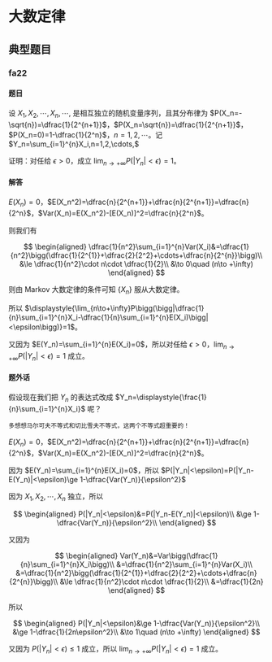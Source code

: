 # 大数定律

## 典型题目

### fa22

#### 题目

设 $X_1,X_2,\cdots,X_n,\cdots,$ 是相互独立的随机变量序列，且其分布律为 $P(X_n=-\sqrt{n})=\dfrac{1}{2^{n+1}}$，$P(X_n=\sqrt{n})=\dfrac{1}{2^{n+1}}$，$P(X_n=0)=1-\dfrac{1}{2^n}$，$n = 1,2,\cdots$。记 $Y_n=\sum_{i=1}^{n}X_i,n=1,2,\cdots,$

证明：对任给 $\epsilon>0$，成立 $\displaystyle{\lim_{n\to +\infty}P(|Y_n|<\epsilon)=1}$。

#### 解答

$E(X_n)=0$，$E(X_n^2)=\dfrac{n}{2^{n+1}}+\dfrac{n}{2^{n+1}}=\dfrac{n}{2^n}$，$Var(X_n)=E(X_n^2)-[E(X_n)]^2=\dfrac{n}{2^n}$。

则我们有

$$
\begin{aligned}
\dfrac{1}{n^2}\sum_{i=1}^{n}Var(X_i)&=\dfrac{1}{n^2}\bigg(\dfrac{1}{2^{1}}+\dfrac{2}{2^2}+\cdots+\dfrac{n}{2^{n}}\bigg)\\
&\le \dfrac{1}{n^2}\cdot n\cdot \dfrac{1}{2}\\
&\to 0\quad (n\to +\infty)
\end{aligned}
$$

则由 Markov 大数定律的条件可知 $\lbrace X_n\rbrace$ 服从大数定律。

所以 $\displaystyle{\lim_{n\to+\infty}P\bigg(\bigg|\dfrac{1}{n}\sum_{i=1}^{n}X_i-\dfrac{1}{n}\sum_{i=1}^{n}E(X_i)\bigg|<\epsilon\bigg)}=1$。

又因为 $E(Y_n)=\sum_{i=1}^{n}E(X_i)=0$，所以对任给 $\epsilon>0$，$\displaystyle{\lim_{n\to +\infty}P(|Y_n|<\epsilon)=1}$ 成立。

#### 题外话

假设现在我们把 $Y_n$ 的表达式改成 $Y_n=\displaystyle{\frac{1}{n}\sum_{i=1}^{n}X_i}$ 呢？

```{hint}
多想想马尔可夫不等式和切比雪夫不等式，这两个不等式超重要的！
```

$E(X_n)=0$，$E(X_n^2)=\dfrac{n}{2^{n+1}}+\dfrac{n}{2^{n+1}}=\dfrac{n}{2^n}$，$Var(X_n)=E(X_n^2)-[E(X_n)]^2=\dfrac{n}{2^n}$。

因为 $E(Y_n)=\sum_{i=1}^{n}E(X_i)=0$，所以 $P(|Y_n|<\epsilon)=P(|Y_n-E(Y_n)|<\epsilon)\ge 1-\dfrac{Var(Y_n)}{\epsilon^2}$

因为 $X_1,X_2,\cdots,X_n$ 独立，所以

$$
\begin{aligned}
P(|Y_n|<\epsilon)&=P(|Y_n-E(Y_n)|<\epsilon)\\
&\ge 1-\dfrac{Var(Y_n)}{\epsilon^2}\\
\end{aligned}
$$

又因为

$$
\begin{aligned}
Var(Y_n)&=Var\bigg(\dfrac{1}{n}\sum_{i=1}^{n}X_i\bigg)\\
&=\dfrac{1}{n^2}\sum_{i=1}^{n}Var(X_i)\\
&=\dfrac{1}{n^2}\bigg(\dfrac{1}{2^{1}}+\dfrac{2}{2^2}+\cdots+\dfrac{n}{2^{n}}\bigg)\\
&\le \dfrac{1}{n^2}\cdot n\cdot \dfrac{1}{2}\\
&=\dfrac{1}{2n}
\end{aligned}
$$

所以

$$
\begin{aligned}
P(|Y_n|<\epsilon)&\ge 1-\dfrac{Var(Y_n)}{\epsilon^2}\\
&\ge 1-\dfrac{1}{2n\epsilon^2}\\
&\to 1\quad (n\to +\infty)
\end{aligned}
$$

又因为 $P(|Y_n|<\epsilon)\le 1$ 成立，所以 $\displaystyle{\lim_{n\to +\infty}P(|Y_n|<\epsilon)=1}$ 成立。